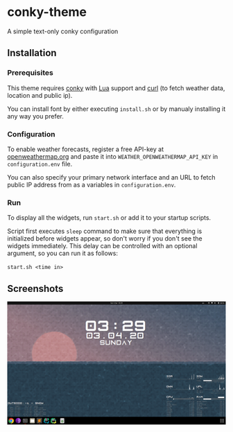 # conky-theme
A simple text-only conky configuration

## Installation

### Prerequisites

This theme requires [conky](https://github.com/brndnmtthws/conky)
with [Lua](https://www.lua.org/) support and [curl](https://curl.se/)
(to fetch weather data, location and public ip).

You can install font by either executing `install.sh` or by manualy
installing it any way you prefer.

### Configuration

To enable weather forecasts, register a free API-key at
[openweathermap.org](https://openweathermap.org/) and paste it into
`WEATHER_OPENWEATHERMAP_API_KEY` in `configuration.env` file.

You can also specify your primary network interface
and an URL to fetch public IP address from as a variables in `configuration.env`.

### Run

To display all the widgets, run `start.sh` or add it to your startup scripts.

Script first executes `sleep` command to make sure that everything is initialized
before widgets appear, so don't worry if you don't see the widgets immediately.
This delay can be controlled with an optional argument, so you can run it as follows:

`start.sh <time in>`

## Screenshots

![Screenshot](screenshots/desktop.png)


